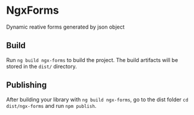 # NgxForms

Dynamic reative forms generated by json object

## Build

Run `ng build ngx-forms` to build the project. The build artifacts will be stored in the `dist/` directory.

## Publishing

After building your library with `ng build ngx-forms`, go to the dist folder `cd dist/ngx-forms` and run `npm publish`.
